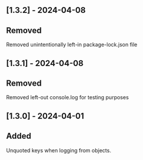 ## [1.3.2] - 2024-04-08
## Removed
Removed unintentionally left-in package-lock.json file

## [1.3.1] - 2024-04-08
## Removed
Removed left-out console.log for testing purposes

## [1.3.0] - 2024-04-01
## Added
Unquoted keys when logging from objects. 
